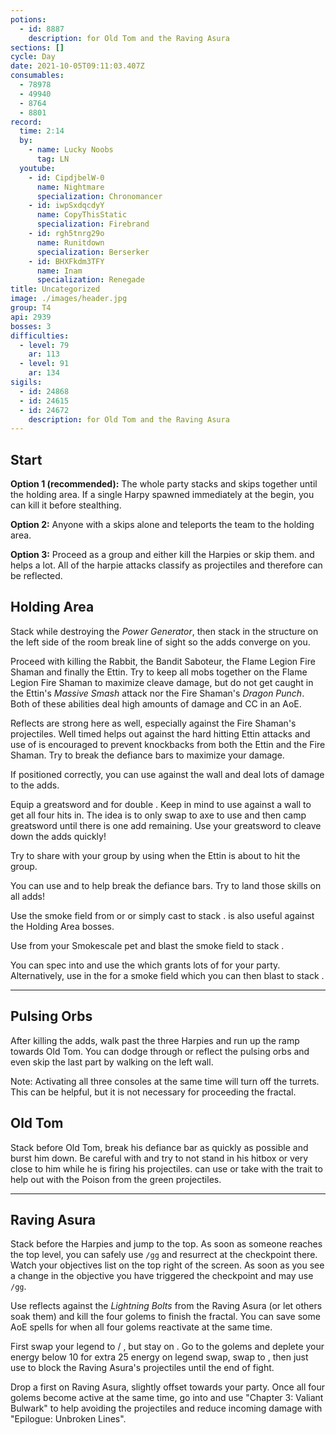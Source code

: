 ```yaml
---
potions:
  - id: 8887
    description: for Old Tom and the Raving Asura
sections: []
cycle: Day
date: 2021-10-05T09:11:03.407Z
consumables:
  - 78978
  - 49940
  - 8764
  - 8801
record:
  time: 2:14
  by:
    - name: Lucky Noobs
      tag: LN
  youtube:
    - id: CipdjbelW-0
      name: Nightmare
      specialization: Chronomancer
    - id: iwpSxdqcdyY
      name: CopyThisStatic
      specialization: Firebrand
    - id: rgh5tnrg29o
      name: Runitdown
      specialization: Berserker
    - id: BHXFkdm3TFY
      name: Inam
      specialization: Renegade
title: Uncategorized
image: ./images/header.jpg
group: T4
api: 2939
bosses: 3
difficulties:
  - level: 79
    ar: 113
  - level: 91
    ar: 134
sigils:
  - id: 24868
  - id: 24615
  - id: 24672
    description: for Old Tom and the Raving Asura
---
```


<Grid>
<GridItem sm="7">

## Start

**Option 1 (recommended):** The whole party stacks <Effect name="Stealth"/> and skips together until the holding area. If a single Harpy spawned immediately at the begin, you can kill it before stealthing.

**Option 2:** Anyone with a <Item id="78978"/> skips alone and teleports the team to the holding area.

**Option 3:** Proceed as a group and either kill the Harpies or skip them. <Boon name="Aegis"/> and <Boon name="Stability"/> helps a lot. All of the harpie attacks classify as projectiles and therefore can be reflected.

## Holding Area

Stack <Boon name="Might"/> while destroying the _Power Generator_, then stack in the structure on the left side of the room break line of sight so the adds converge on you.

Proceed with killing the Rabbit, the Bandit Saboteur, the Flame Legion Fire Shaman and finally the Ettin. Try to keep all mobs together on the Flame Legion Fire Shaman to maximize cleave damage, but do not get caught in the Ettin's _Massive Smash_ attack nor the Fire Shaman's _Dragon Punch_. Both of these abilities deal high amounts of damage and CC in an AoE.

Reflects are strong here as well, especially against the Fire Shaman's projectiles. Well timed <Boon name="Aegis"/>  helps out against the hard hitting Ettin attacks and use of <Boon name="Stability"/> is encouraged to prevent knockbacks from both the Ettin and the Fire Shaman. Try to break the defiance bars to maximize your damage. 

<Tabs>
<Tab specialization="Weaver">

If positioned correctly, you can use <Skill id="5697"/> against the wall and deal lots of damage to the adds.
</Tab>

<Tab specialization="Berserker">

Equip a greatsword and <Skill name="blood reckoning"/> for double <Skill name="arc divider"/>. Keep in mind to use <Skill name="Whirlwind Attack"/> against a wall to get all four hits in. The idea is to only swap to axe to use <Skill name="Whirling Axe"/> and then camp greatsword until there is one add remaining. Use your greatsword to cleave down the adds quickly!
</Tab>

<Tab specialization="Firebrand">

Try to share <Boon name="Aegis"/> with your group by using <Skill name="Mantra of Solace"/> when the Ettin is about to hit the group.
</Tab>

<Tab specialization="Holosmith">

You can use <Skill name="Holographic Shockwave"/> and <Skill name="Primelight Beam"/> to help break the defiance bars. Try to land those skills on all adds!
</Tab>
</Tabs>
</GridItem>

<GridItem sm="5">
<Tabs>
<Tab specialization="Thief">

Use the smoke field from <Skill id="13113"/> or <Skill id="13065" profession="Daredevil"/> or simply cast <Skill id="13117"/> to stack <Effect name="Stealth"/>. <Skill id="13065"/> is also useful against the Holding Area bosses.
</Tab>

<Tab specialization="Ranger">

Use <Skill id="31568"/> from your Smokescale pet and blast the smoke field to stack <Effect name="Stealth"/>.
</Tab>

<Tab specialization="Engineer">

You can spec into <Specialization name="Scrapper"/> and use the <Skill name="Sneak Gyro"/> which grants lots of <Effect name="Stealth"/> for your party. Alternatively, use <Skill id="5824"/> in the <Skill name="Bomb Kit"/> for a smoke field which you can then blast to stack <Effect name="Stealth"/>.
</Tab>
</Tabs>

<MDImage src="fractals/uncategorized/images/harpies_jp.jpg" caption="Harpies protect their jumping puzzle"/>
</GridItem>
</Grid>

---

<Grid>
<GridItem sm="8">

## Pulsing Orbs

After killing the adds, walk past the three Harpies and run up the ramp towards Old Tom. You can dodge through or reflect the pulsing orbs and even skip the last part by walking on the left wall.

Note: Activating all three consoles at the same time will turn off the turrets. This can be helpful, but it is not necessary for proceeding the fractal.
</GridItem>

<GridItem sm="4">

<MDImage src="fractals/uncategorized/images/pulsing_orbs.jpg" caption="The ramp up"/>

</GridItem>

<GridItem sm="4">

<MDImage src="fractals/uncategorized/images/old_tom.jpg" caption="Old Tom"/>

</GridItem>

<GridItem sm="8">

## Old Tom <Item id="8887" disableText/><Item id="24672" disableText/>

Stack <Boon name="Might"/> before Old Tom, break his defiance bar as quickly as possible and burst him down. Be careful with <Effect name="Agony"/> and try to not stand in his hitbox or very close to him while he is firing his projectiles. <Specialization name="Soulbeast"/> can use <Skill id="12489"/> or take <Skill name="Bear stance"/> with the trait <Trait name="Leader of the Pack"/> to help out with the Poison from the green projectiles.
</GridItem>
</Grid>

---

<Grid>
<GridItem sm="5">

## Raving Asura <Item id="8887" disableText/><Item id="24672" disableText/>

Stack <Effect name="Stealth"/> before the Harpies and jump to the top. As soon as someone reaches the top level, you can safely use `/gg` and resurrect at the checkpoint there. Watch your objectives list on the top right of the screen. As soon as you see a change in the objective you have triggered the checkpoint and may use `/gg`.

Use reflects against the _Lightning Bolts_ from the Raving Asura (or let others soak them) and kill the four golems to finish the fractal. You can save some AoE spells for when all four golems reactivate at the same time.
</GridItem>

<GridItem sm="7">
<Tabs>
<Tab specialization="Renegade">

First swap your legend to <Skill name="Legendary Centaur Stance"/> / <Skill name="Legendary Renegade Stance"/>, but stay on <Skill name="Legendary Renegade Stance" disableText/>. Go to the golems and deplete your energy below 10 for extra 25 energy on legend swap, swap to <Skill name="Legendary Centaur Stance"/>, then just use <Skill name="Protective Solace"/> to block the Raving Asura's projectiles until the end of fight.
</Tab>

<Tab specialization="Firebrand">

Drop a <Skill name="Wall of Reflection"/> first on Raving Asura, slightly offset towards your party. Once all four golems become active at the same time, go into <Skill name="Tome of Courage"/> and use "Chapter 3: Valiant Bulwark" to help avoiding the projectiles and reduce incoming damage with "Epilogue: Unbroken Lines".
</Tab>
</Tabs>
</GridItem>

</Grid>

<MDImage src="fractals/uncategorized/images/raving_asura.jpg" caption="The Raving Asura and his entourage"/>
